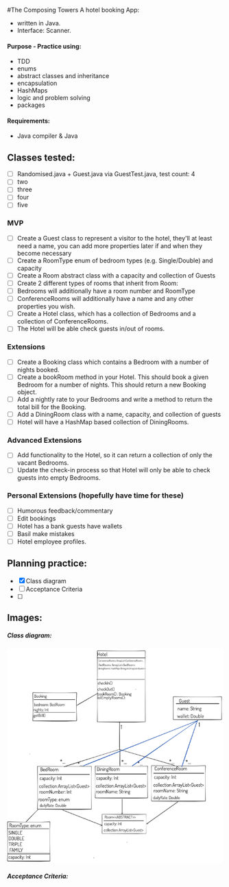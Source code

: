 #The Composing Towers
A hotel booking App:
- written in Java.
- Interface: Scanner.
#### Purpose - Practice using:
- TDD
- enums
- abstract classes and inheritance
- encapsulation
- HashMaps
- logic and problem solving
- packages

#### Requirements:
- Java compiler & Java

## Classes tested:
- [ ] Randomised.java + Guest.java via GuestTest.java, test count: 4
- [ ] two
- [ ] three
- [ ] four
- [ ] five

### MVP
- [ ] Create a Guest class to represent a visitor to the hotel, they'll at least need a name, you can add more properties later if and when they become necessary
- [ ] Create a RoomType enum of bedroom types (e.g. Single/Double) and capacity
- [ ] Create a Room abstract class with a capacity and collection of Guests
- [ ] Create 2 different types of rooms that inherit from Room:
- [ ] Bedrooms will additionally have a room number and RoomType
- [ ] ConferenceRooms will additionally have a name and any other properties you wish.
- [ ] Create a Hotel class, which has a collection of Bedrooms and a collection of ConferenceRooms.
- [ ] The Hotel will be able check guests in/out of rooms.

### Extensions
- [ ] Create a Booking class which contains a Bedroom with a number of nights booked.
- [ ] Create a bookRoom method in your Hotel. This should book a given Bedroom for a number of nights. This should return a new Booking object.
- [ ] Add a nightly rate to your Bedrooms and write a method to return the total bill for the Booking.
- [ ] Add a DiningRoom class with a name, capacity, and collection of guests
- [ ] Hotel will have a HashMap based collection of DiningRooms.

### Advanced Extensions
- [ ] Add functionality to the Hotel, so it can return a collection of only the vacant Bedrooms.
- [ ] Update the check-in process so that Hotel will only be able to check guests into empty Bedrooms.

### Personal Extensions  (hopefully have time for these)
- [ ] Humorous feedback/commentary
- [ ] Edit bookings
- [ ] Hotel has a bank guests have wallets
- [ ] Basil make mistakes
- [ ] Hotel employee profiles. 

## Planning practice:
- [x] Class diagram
- [ ] Acceptance Criteria
- [ ] 

## Images:
##### Class diagram: 
![image](hotelPlanning.png) 
##### Acceptance Criteria: 


